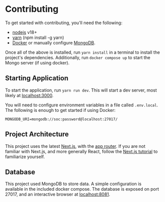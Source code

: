 # Contributing
To get started with contributing, you'll need the following:

- [nodejs](https://nodejs.org/en) v18+
- [yarn](https://yarnpkg.com/) (npm install -g yarn)
- [Docker](https://www.docker.com/products/docker-desktop/)
  or manually configure [MongoDB](https://www.mongodb.com/try/download/community).


Once all of the above is installed, run `yarn install` in a terminal to install the project's dependencies.
Additionally, run `docker compose up` to start the Mongo server (if using docker).

## Starting Application
To start the application, run `yarn run dev`. This will start a dev server, most likely at [localhost:3000](http://localhost:3000).

You will need to configure environment variables in a file called `.env.local`.
The following is enough to get started if using Docker:

```.dotenv
MONGODB_URI=mongodb://soc:password@localhost:27017/
```

## Project Architecture
This project uses the latest [Next.js](https://nextjs.org/), with the [app router](https://nextjs.org/docs/app).
If you are not familiar with Next.js, and more generally React, follow the [Next.js tutorial](https://nextjs.org/learn/foundations/about-nextjs)
to familiarize yourself.


## Database
This project used MongoDB to store data. A simple configuration is available in the included docker compose.
The database is exposed on port 27017, and an interactive browser at [localhost:8081](http://localhost:8081).
